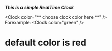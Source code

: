 ***This is a simple RealTime Clock***

\<Clock color="** choose clock color here **" />\
Forexample: \<Clock color="green" />

# default color is red
